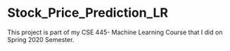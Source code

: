 # Stock_Price_Prediction_LR
This project is part of my CSE 445- Machine Learning Course that I did on Spring 2020 Semester.
